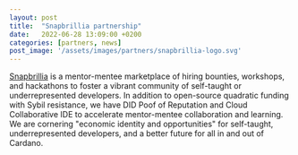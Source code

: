 ```yaml
---
layout: post
title:  "Snapbrillia partnership"
date:   2022-06-28 13:09:00 +0200
categories: [partners, news]
post_image: '/assets/images/partners/snapbrillia-logo.svg'
---
```

[Snapbrillia](https://www.snapbrillia.com/) is a mentor-mentee marketplace of hiring bounties, workshops, and hackathons to foster a vibrant community of self-taught or underrepresented developers. In addition to open-source quadratic funding with Sybil resistance, we have DID Poof of Reputation and Cloud Collaborative IDE to accelerate mentor-mentee collaboration and learning. We are cornering "economic identity and opportunities" for self-taught, underrepresented developers, and a better future for all in and out of Cardano.
